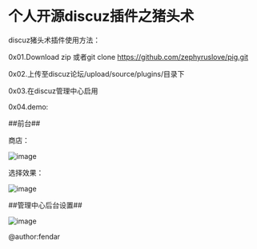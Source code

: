 # 个人开源discuz插件之猪头术
discuz猪头术插件使用方法：

0x01.Download zip 或者git clone https://github.com/zephyruslove/pig.git

0x02.上传至discuz论坛/upload/source/plugins/目录下

0x03.在discuz管理中心启用

0x04.demo:

##前台##

商店：

![image](https://github.com/zephyruslove/pig/blob/master/demo/pig.png)

选择效果：

![image](https://github.com/zephyruslove/pig/blob/master/demo/pig2.png)

##管理中心后台设置##

![image](https://github.com/zephyruslove/pig/blob/master/demo/pig3.png)

@author:fendar
